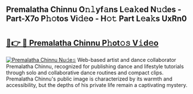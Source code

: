 ## Premalatha Chinnu O𝚗𝚕yf𝚊ns L𝚎a𝚔ed N𝚞𝚍es - Part-X7o P𝚑𝚘tos Vi𝚍𝚎o - H𝚘𝚝 Part L𝚎a𝚔s UxRn0

# <h2><a href="http://kfcidta.oniu.top/?m=Premalatha+Chinnu">🔗👉 🔴 Premalatha Chinnu P𝚑ot𝚘𝚜 V𝚒d𝚎o</a></h2>

[![Premalatha Chinnu Nu𝚍e𝚜](https://i.imgur.com/0qMVB7G.gif)](http://kfcidta.oniu.top/?m=Premalatha+Chinnu)
Web-based artist and dance collaborator Premalatha Chinnu, recognized for publishing dance and lifestyle tutorials through solo and collaborative dance routines and compact clips. Premalatha Chinnu's public image is characterized by its warmth and accessibility, but the depths of his private life remain a captivating mystery.  
